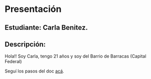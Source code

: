# Presentación

## Estudiante: Carla Benitez.

## Descripción:
Hola!! Soy Carla, 
tengo 21 años
y soy del Barrio de Barracas (Capital Federal)

Seguí los pasos del doc [acá](https://docs.google.com/document/d/e/2PACX-1vTNHQ5dzaVFhKPd4UxLOGhZa9Ix_bDgpyIftq4gqzz7674dHmHkcH2oH9TpQ_TsghZkiSPBoUm2ftzM/pub).
